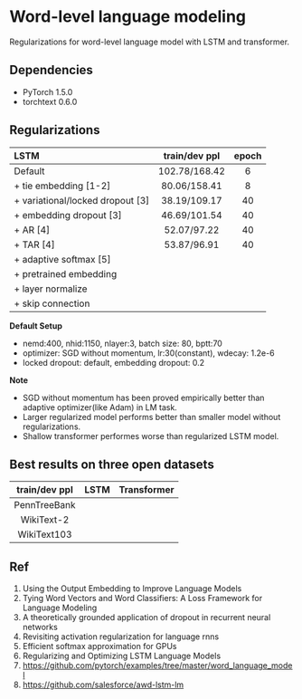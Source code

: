 # Word-level language modeling
Regularizations for word-level language model with LSTM and transformer.


## Dependencies
- PyTorch 1.5.0
- torchtext 0.6.0


## Regularizations

|  LSTM                              | train/dev ppl            |  epoch  |
| :------------------------------    | :----------------------: | :-----: |
|   Default                          |  102.78/168.42           |    6    | 
|   + tie embedding [1-2]            |  80.06/158.41            |    8    |
|   + variational/locked dropout [3] |  38.19/109.17            |    40   |
|   + embedding dropout [3]          |  46.69/101.54            |    40   |
|   + AR [4]                         |  52.07/97.22             |    40   |
|   + TAR [4]                        |  53.87/96.91             |    40   |
|   + adaptive softmax [5]           |                          |         |
|   + pretrained embedding           |                          |         |
|   + layer normalize                |                          |         |
|   + skip connection                |                          |         |


**Default Setup**
- nemd:400, nhid:1150, nlayer:3, batch size: 80, bptt:70 
- optimizer: SGD without momentum, lr:30(constant), wdecay: 1.2e-6 
- locked dropout: default, embedding dropout: 0.2

**Note**
- SGD without momentum has been proved empirically better than adaptive optimizer(like Adam) in LM task.
- Larger regularized model performs better than smaller model without regularizations.
- Shallow transformer performes worse than regularized LSTM model.



## Best results on three open datasets

| train/dev ppl  | LSTM    |   Transformer  |
|:-------------: | :-----: | :-------------:|
| PennTreeBank   |         |                |
| WikiText-2     |         |                |
| WikiText103    |         |                |




## Ref

1. Using the Output Embedding to Improve Language Models
2. Tying Word Vectors and Word Classifiers: A Loss Framework for Language Modeling
3. A theoretically grounded application of dropout in recurrent neural networks
4. Revisiting activation regularization for language rnns
5. Efficient softmax approximation for GPUs
6. Regularizing and Optimizing LSTM Language Models
7. https://github.com/pytorch/examples/tree/master/word_language_model
8. https://github.com/salesforce/awd-lstm-lm
